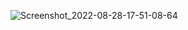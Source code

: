 ![Screenshot_2022-08-28-17-51-08-64](https://user-images.githubusercontent.com/63221588/198818851-2c5cbd98-fce9-4f99-b58f-bb1b288882a0.png)
